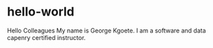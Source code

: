 # hello-world
Hello Colleagues
My name is George Kgoete. 
I am a software and data capenry certified instructor.
